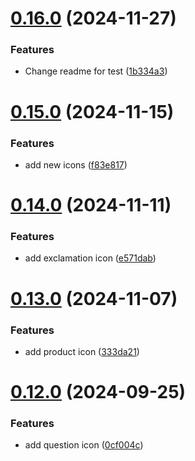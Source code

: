 # [0.16.0](https://github.com/elevz/elevz-icon/compare/v0.15.0...v0.16.0) (2024-11-27)


### Features

* Change readme for test ([1b334a3](https://github.com/elevz/elevz-icon/commit/1b334a39532c266e081631a53feeeae981ba0422))



# [0.15.0](https://github.com/elevz/elevz-icon/compare/v0.14.0...v0.15.0) (2024-11-15)


### Features

* add new icons ([f83e817](https://github.com/elevz/elevz-icon/commit/f83e8174ba2a1caa987eaa8f7bdf38c9a1dbf49b))



# [0.14.0](https://github.com/elevz/elevz-icon/compare/v0.13.0...v0.14.0) (2024-11-11)


### Features

* add exclamation icon ([e571dab](https://github.com/elevz/elevz-icon/commit/e571dab5f592be75ebfed122a57884a49dde7ba6))



# [0.13.0](https://github.com/elevz/elevz-icon/compare/v0.12.0...v0.13.0) (2024-11-07)


### Features

* add product icon ([333da21](https://github.com/elevz/elevz-icon/commit/333da21587a764f01d6679073a7d2ff7578f2de2))



# [0.12.0](https://github.com/elevz/elevz-icon/compare/v0.11.1...v0.12.0) (2024-09-25)


### Features

* add question icon ([0cf004c](https://github.com/elevz/elevz-icon/commit/0cf004c9d4d879f22056b1fb19f7ba922c406676))



